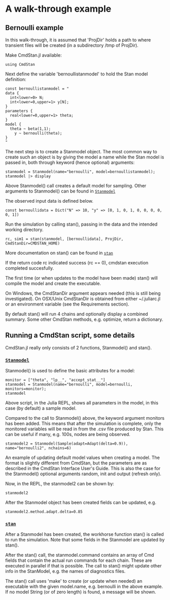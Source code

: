 # A walk-through example

## Bernoulli example

In this walk-through, it is assumed that 'ProjDir' holds a path to where transient files will be created (in a subdirectory /tmp of ProjDir).

Make CmdStan.jl available:
```
using CmdStan
```

Next define the variable 'bernoullistanmodel' to hold the Stan model definition:
```
const bernoullistanmodel = "
data { 
  int<lower=0> N; 
  int<lower=0,upper=1> y[N];
} 
parameters {
  real<lower=0,upper=1> theta;
} 
model {
  theta ~ beta(1,1);
    y ~ bernoulli(theta);
}
"
```

The next step is to create a Stanmodel object. The most common way to create such an object is by giving the model a name while the Stan model is passed in, both through keyword (hence optional) arguments:
```
stanmodel = Stanmodel(name="bernoulli", model=bernoullistanmodel);
stanmodel |> display
```

Above Stanmodel() call creates a default model for sampling. Other arguments to Stanmodel() can be found in [`Stanmodel`](@ref)

The observed input data is defined below.
```
const bernoullidata = Dict("N" => 10, "y" => [0, 1, 0, 1, 0, 0, 0, 0, 0, 1])
```

Run the simulation by calling stan(), passing in the data and the intended working directory. 
```
rc, sim1 = stan(stanmodel, [bernoullidata], ProjDir, CmdStanDir=CMDSTAN_HOME)
```
More documentation on stan() can be found in [`stan`](@ref)

If the return code rc indicated success (rc == 0), cmdstan execution completed succesfully.

The first time (or when updates to the model have been made) stan() will compile the model and create the executable.

On Windows, the CmdStanDir argument appears needed (this is still being investigated). On OSX/Unix CmdStanDir is obtained from either ~/.juliarc.jl or an environment variable (see the Requirements section).

By default stan() will run 4 chains and optionally display a combined summary. Some other CmdStan methods, e.g. optimize, return a dictionary.

## Running a CmdStan script, some details

CmdStan.jl really only consists of 2 functions, Stanmodel() and stan().

### [`Stanmodel`](@ref)

Stanmodel() is used to define the basic attributes for a model:
```
monitor = ["theta", "lp__", "accept_stat__"]
stanmodel = Stanmodel(name="bernoulli", model=bernoulli, monitors=monitor);
stanmodel
```
Above script, in the Julia REPL, shows all parameters in the model, in this case (by default) a sample model.

Compared to the call to Stanmodel() above, the keyword argument monitors has been added. This means that after the simulation is complete, only the monitored variables will be read in from the .csv file produced by Stan. This can be useful if many, e.g. 100s, nodes are being observed.
```
stanmodel2 = Stanmodel(Sample(adapt=Adapt(delta=0.9)), name="bernoulli2", nchains=6)
```
An example of updating default model values when creating a model. The format is slightly different from CmdStan, but the parameters are as described in the CmdStan Interface User's Guide. This is also the case for the Stanmodel() optional arguments random, init and output (refresh only).

Now, in the REPL, the stanmodel2 can be shown by:
```
stanmodel2
```
After the Stanmodel object has been created fields can be updated, e.g.
```
stanmodel2.method.adapt.delta=0.85
```

### [`stan`](@ref)
 
After a Stanmodel has been created, the workhorse function stan() is called to run the simulation. Note that some fields in the Stanmodel are updated by stan().

After the stan() call, the stanmodel.command contains an array of Cmd fields that contain the actual run commands for each chain. These are executed in parallel if that is possible. The call to stan() might update other info in the StanModel, e.g. the names of diagnostics files.

The stan() call uses 'make' to create (or update when needed) an executable with the given model.name, e.g. bernoulli in the above example. If no model String (or of zero length) is found, a message will be shown.
